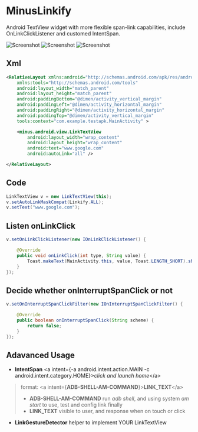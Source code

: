 # MinusLinkify
Android TextView widget with more flexible span-link capabilities, include OnLinkClickListener and customed IntentSpan.

![Screenshot](https://raw.github.com/wtao901231/MinusLinkify/master/1.gif)
![Screenshot](https://raw.github.com/wtao901231/MinusLinkify/master/2.gif)
![Screenshot](https://raw.github.com/wtao901231/MinusLinkify/master/3.gif)

## Xml
``` xml
<RelativeLayout xmlns:android="http://schemas.android.com/apk/res/android"
    xmlns:tools="http://schemas.android.com/tools"
    android:layout_width="match_parent"
    android:layout_height="match_parent"
    android:paddingBottom="@dimen/activity_vertical_margin"
    android:paddingLeft="@dimen/activity_horizontal_margin"
    android:paddingRight="@dimen/activity_horizontal_margin"
    android:paddingTop="@dimen/activity_vertical_margin"
    tools:context="com.example.testapk.MainActivity" >

    <minus.android.view.LinkTextView
        android:layout_width="wrap_content"
        android:layout_height="wrap_content"
        android:text="www.google.com"
        android:autoLink="all" />

</RelativeLayout>
```

## Code
``` java
LinkTextView v = new LinkTextView(this);
v.setAutoLinkMaskCompat(Linkify.ALL);
v.setText("www.google.com");
```

## Listen onLinkClick
``` java
v.setOnLinkClickListener(new IOnLinkClickListener() {

	@Override
	public void onLinkClick(int type, String value) {
		Toast.makeText(MainActivity.this, value, Toast.LENGTH_SHORT).show();
	}
});
```

## Decide whether onInterruptSpanClick or not
``` java
v.setOnInterruptSpanClickFilter(new IOnInterruptSpanClickFilter() {

	@Override
	public boolean onInterruptSpanClick(String scheme) {
		return false;
	}
});
```

## Adavanced Usage
- **IntentSpan** &lt;a intent={-a android.intent.action.MAIN -c android.intent.category.HOME}&gt;*click and launch home*&lt;/a&gt;
> format: &lt;a intent={**ADB-SHELL-AM-COMMAND**}&gt;**LINK_TEXT**&lt;/a&gt;
> - **ADB-SHELL-AM-COMMAND** run *adb shell*, and using system *am start* to use, test and config link finally
> - **LINK_TEXT** visible to user, and response when on touch or click

- **LinkGestureDetector** helper to implement YOUR LinkTextView
